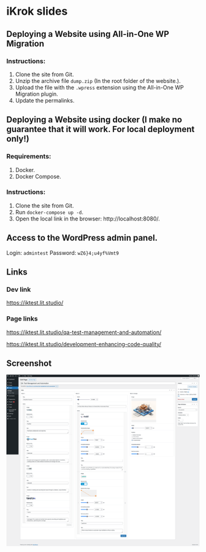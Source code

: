 # iKrok slides
## Deploying a Website using All-in-One WP Migration

### Instructions:

1. Clone the site from Git.
2. Unzip the archive file `dump.zip` (In the root folder of the website.).
3. Upload the file with the `.wpress` extension using the All-in-One WP Migration plugin.
4. Update the permalinks.

## Deploying a Website using docker (I make no guarantee that it will work. For local deployment only!)

### Requirements:

1. Docker.
2. Docker Compose.

### Instructions:

1. Clone the site from Git.
2. Run `docker-compose up -d`.
3. Open the local link in the browser: http://localhost:8080/.

## Access to the WordPress admin panel.
Login: `admintest`
Password: `wZ6}4;u4yf%Vmt9`

## Links

### Dev link

https://iktest.lit.studio/

### Page links

https://iktest.lit.studio/qa-test-management-and-automation/

https://iktest.lit.studio/development-enhancing-code-quality/

## Screenshot

![Admin page](screen.png)